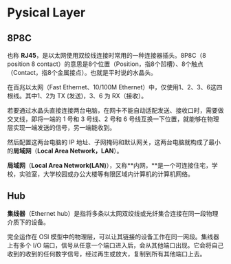 # Pysical Layer

## 8P8C

也称 **RJ45**，是以太网使用双绞线连接时常用的一种连接器插头。8P8C（8 position 8 contact）的意思是8个位置（Position，指8个凹槽）、8个触点（Contact，指8个金属接点）。也就是平时说的水晶头。

在百兆以太网（Fast Ethernet、10/100M Ethernet）中，仅使用1、2、3、6这四根线。其中1、2为 TX \(发送\)，3、6 为 RX（接收）。

若要通过水晶头直接连接两台电脑，在网卡不能自动适配发送、接收口时，需要做交叉线，即将一端的 1 号和 3 号线、2 号和 6 号线互换一下位置，就能够在物理层实现一端发送的信号，另一端能收到。

然后配置这两台电脑的 IP 地址、子网掩码和默认网关，这两台电脑就构成了最小的**局域网**（**Local Area Network，LAN**）。

**局域网**（**Local Area Network\(LAN\)**），又称**内网，**是一个可连接住宅，学校，实验室，大学校园或办公大楼等有限区域内计算机的计算机网络。

## Hub

**集线器**（Ethernet hub）是指将多条以太网双绞线或光纤集合连接在同一段物理介质下的设备。

完全运作在 OSI 模型中的物理层，可以让其链接的设备工作在同一网段。集线器上有多个 I/O 端口，信号从任意一个端口进入后，会从其他端口出现。它会将自己收到的收到的任何数字信号，经过再生或放大，复制到所有其他端口上去。

